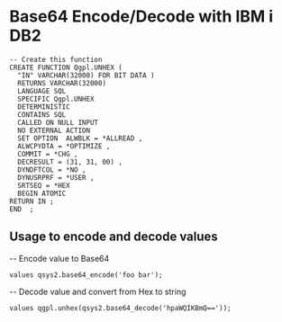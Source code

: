 # Base64 Encode/Decode with IBM i DB2
```
-- Create this function
CREATE FUNCTION Qgpl.UNHEX (          
  "IN" VARCHAR(32000) FOR BIT DATA )  
  RETURNS VARCHAR(32000)              
  LANGUAGE SQL                        
  SPECIFIC Qgpl.UNHEX                 
  DETERMINISTIC                       
  CONTAINS SQL                        
  CALLED ON NULL INPUT                
  NO EXTERNAL ACTION                  
  SET OPTION  ALWBLK = *ALLREAD ,     
  ALWCPYDTA = *OPTIMIZE ,             
  COMMIT = *CHG ,                     
  DECRESULT = (31, 31, 00) ,          
  DYNDFTCOL = *NO ,                   
  DYNUSRPRF = *USER ,                 
  SRTSEQ = *HEX                       
  BEGIN ATOMIC                        
RETURN IN ;                           
END  ;                                
```
## Usage to encode and decode values
-- Encode value to Base64
```
values qsys2.base64_encode('foo bar');
```
-- Decode value and convert from Hex to string
```
values qgpl.unhex(qsys2.base64_decode('hpaWQIKBmQ=='));
```



